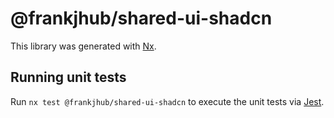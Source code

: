 # @frankjhub/shared-ui-shadcn

This library was generated with [Nx](https://nx.dev).

## Running unit tests

Run `nx test @frankjhub/shared-ui-shadcn` to execute the unit tests via [Jest](https://jestjs.io).
